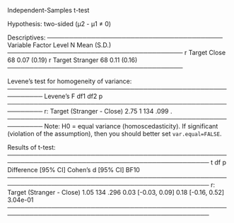 
Independent-Samples t-test

Hypothesis: two-sided (μ2 - μ1 ≠ 0)

Descriptives:
────────────────────────────────────────
 Variable Factor    Level  N Mean (S.D.)
────────────────────────────────────────
        r Target Close    68 0.07 (0.19)
        r Target Stranger 68 0.11 (0.16)
────────────────────────────────────────

Levene’s test for homogeneity of variance:
──────────────────────────────────────────────────────────
                              Levene’s F df1 df2     p    
──────────────────────────────────────────────────────────
r: Target (Stranger - Close)        2.75   1 134  .099 .  
──────────────────────────────────────────────────────────
Note: H0 = equal variance (homoscedasticity).
If significant (violation of the assumption),
then you should better set `var.equal=FALSE`.

Results of t-test:
────────────────────────────────────────────────────────────────────────────────────────────────
                                 t  df     p     Difference [95% CI] Cohen’s d [95% CI]     BF10
────────────────────────────────────────────────────────────────────────────────────────────────
r: Target (Stranger - Close)  1.05 134  .296      0.03 [-0.03, 0.09] 0.18 [-0.16, 0.52] 3.04e-01
────────────────────────────────────────────────────────────────────────────────────────────────

